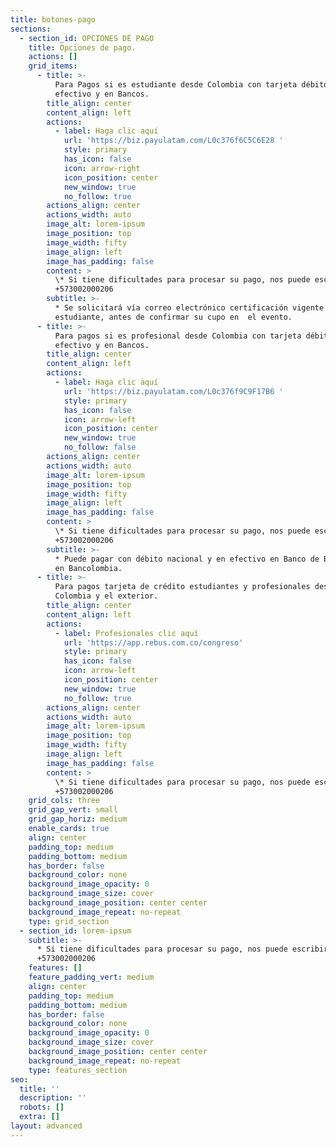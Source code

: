 ```yaml
---
title: botones-pago
sections:
  - section_id: OPCIONES DE PAGO
    title: Opciones de pago.
    actions: []
    grid_items:
      - title: >-
          Para Pagos si es estudiante desde Colombia con tarjeta débito, en
          efectivo y en Bancos.
        title_align: center
        content_align: left
        actions:
          - label: Haga clic aquí
            url: 'https://biz.payulatam.com/L0c376f6C5C6E28 '
            style: primary
            has_icon: false
            icon: arrow-right
            icon_position: center
            new_window: true
            no_follow: true
        actions_align: center
        actions_width: auto
        image_alt: lorem-ipsum
        image_position: top
        image_width: fifty
        image_align: left
        image_has_padding: false
        content: >
          \* Si tiene dificultades para procesar su pago, nos puede escribir al
          +573002000206
        subtitle: >-
          * Se solicitará vía correo electrónico certificación vigente de
          estudiante, antes de confirmar su cupo en  el evento.
      - title: >-
          Para pagos si es profesional desde Colombia con tarjeta débito, en
          efectivo y en Bancos.
        title_align: center
        content_align: left
        actions:
          - label: Haga clic aquí
            url: 'https://biz.payulatam.com/L0c376f9C9F17B6 '
            style: primary
            has_icon: false
            icon: arrow-left
            icon_position: center
            new_window: true
            no_follow: false
        actions_align: center
        actions_width: auto
        image_alt: lorem-ipsum
        image_position: top
        image_width: fifty
        image_align: left
        image_has_padding: false
        content: >
          \* Si tiene dificultades para procesar su pago, nos puede escribir al
          +573002000206
        subtitle: >-
          * Puede pagar con débito nacional y en efectivo en Banco de Bogotá y
          en Bancolombia.
      - title: >-
          Para pagos tarjeta de crédito estudiantes y profesionales desde
          Colombia y el exterior.
        title_align: center
        content_align: left
        actions:
          - label: Profesionales clic aquí
            url: 'https://app.rebus.com.co/congreso'
            style: primary
            has_icon: false
            icon: arrow-left
            icon_position: center
            new_window: true
            no_follow: true
        actions_align: center
        actions_width: auto
        image_alt: lorem-ipsum
        image_position: top
        image_width: fifty
        image_align: left
        image_has_padding: false
        content: >
          \* Si tiene dificultades para procesar su pago, nos puede escribir al
          +573002000206
    grid_cols: three
    grid_gap_vert: small
    grid_gap_horiz: medium
    enable_cards: true
    align: center
    padding_top: medium
    padding_bottom: medium
    has_border: false
    background_color: none
    background_image_opacity: 0
    background_image_size: cover
    background_image_position: center center
    background_image_repeat: no-repeat
    type: grid_section
  - section_id: lorem-ipsum
    subtitle: >-
      * Si tiene dificultades para procesar su pago, nos puede escribir al
      +573002000206
    features: []
    feature_padding_vert: medium
    align: center
    padding_top: medium
    padding_bottom: medium
    has_border: false
    background_color: none
    background_image_opacity: 0
    background_image_size: cover
    background_image_position: center center
    background_image_repeat: no-repeat
    type: features_section
seo:
  title: ''
  description: ''
  robots: []
  extra: []
layout: advanced
---
```

